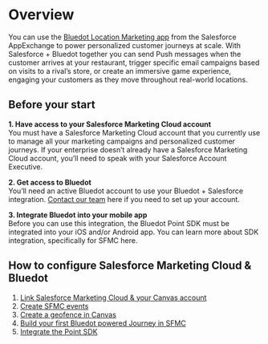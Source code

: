 Overview
======================================

You can use the [Bluedot Location Marketing app](https://appexchange.salesforce.com/listingDetail?listingId=a0N3000000Dq8lCEAR) from the Salesforce AppExchange to power personalized customer journeys at scale. With Salesforce + Bluedot together you can send Push messages when the customer arrives at your restaurant, trigger specific email campaigns based on visits to a rival’s store, or create an immersive game experience, engaging your customers as they move throughout real-world locations.

Before your start
-----------------

**1\. Have access to your Salesforce Marketing Cloud account**  
You must have a Salesforce Marketing Cloud account that you currently use to manage all your marketing campaigns and personalized customer journeys. If your enterprise doesn’t already have a Salesforce Marketing Cloud account, you’ll need to speak with your Salesforce Account Executive.

**2\. Get access to Bluedot**  
You’ll need an active Bluedot account to use your Bluedot + Salesforce integration. [Contact our team](https://bluedot.io/demo/) here if you need to set up your account.

**3\. Integrate Bluedot into your mobile app**  
Before you can use this integration, the Bluedot Point SDK must be integrated into your iOS and/or Android app. You can learn more about SDK integration, specifically for SFMC here.

How to configure Salesforce Marketing Cloud & Bluedot
-----------------------------------------------------

1.  [Link Salesforce Marketing Cloud & your Canvas account](./Linking%20Salesforce%20Marketing%20Cloud%20to%20Canvas.md)
2.  [Create SFMC events](./Create%20SFMC%20events.md)
3.  [Create a geofence in Canvas](./Set%20up%20your%20Canvas%20account.md)
4.  [Build your first Bluedot powered Journey in SFMC](./Journey%20setup.md)
5.  [Integrate the Point SDK](./Mobile%20SDK%20Integration/Overview.md)